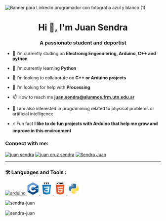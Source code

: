 ![Banner para Linkedin programador con fotografia azul y blanco (1)](https://github.com/user-attachments/assets/90ff7a0b-e700-4616-92ab-6dd5fe983959)

<h1 align="center">Hi 👋, I'm Juan Sendra</h1>
<h3 align="center">A passionate student and deportist</h3>


- 🔭 I’m currently studing on **Electronig Engeeniering, Arduino, C++ and python**

- 🌱 I’m currently learning **Python**

- 👯 I’m looking to collaborate on **C++ or Arduino projects**

- 🤝 I’m looking for help with **Processing**

- 📫 How to reach me **juan.sendra@alumnos.frm.utn.edu.ar**

- 🔎 I am also interested in programming related to physical problems or artificial intelligence

- ⚡ Fun fact **I like to do fun projects with Arduino that help me grow and improve in this environment**

<h3 align="left">Connect with me:</h3>
<p align="left">
<a href="https://linkedin.com/in/juan sendra" target="blank"><img align="center" src="https://raw.githubusercontent.com/rahuldkjain/github-profile-readme-generator/master/src/images/icons/Social/linked-in-alt.svg" alt="juan sendra" height="30" width="40" /></a>
<a href="https://fb.com/juan cruz sendra" target="blank"><img align="center" src="https://raw.githubusercontent.com/rahuldkjain/github-profile-readme-generator/master/src/images/icons/Social/facebook.svg" alt="juan cruz sendra" height="30" width="40" /></a>
<a href="https://discord.gg/Sendra Juan" target="blank"><img align="center" src="https://raw.githubusercontent.com/rahuldkjain/github-profile-readme-generator/master/src/images/icons/Social/discord.svg" alt="Sendra Juan" height="30" width="40" /></a>
</p>

---

### :hammer_and_wrench: Languages and Tools :

<p align="left"> <a href="https://www.arduino.cc/" target="_blank" rel="noreferrer"> <img src="https://cdn.worldvectorlogo.com/logos/arduino-1.svg" alt="arduino" width="40" height="40"/> </a> <a href="https://www.w3schools.com/cpp/" target="_blank" rel="noreferrer"> <img src="https://raw.githubusercontent.com/devicons/devicon/master/icons/cplusplus/cplusplus-original.svg" alt="cplusplus" width="40" height="40"/> </a> <a href="https://www.w3schools.com/css/" target="_blank" rel="noreferrer"> <img src="https://raw.githubusercontent.com/devicons/devicon/master/icons/css3/css3-original-wordmark.svg" alt="css3" width="40" height="40"/> </a> <a href="https://www.w3.org/html/" target="_blank" rel="noreferrer"> <img src="https://raw.githubusercontent.com/devicons/devicon/master/icons/html5/html5-original-wordmark.svg" alt="html5" width="40" height="40"/> </a> <a href="https://www.python.org" target="_blank" rel="noreferrer"> <img src="https://raw.githubusercontent.com/devicons/devicon/master/icons/python/python-original.svg" alt="python" width="40" height="40"/> </a> </p>

<p><img align="center" src="https://github-readme-streak-stats.herokuapp.com/?user=sendra-juan&" alt="sendra-juan" /></p>

<p><img align="center" src="https://github-readme-stats.vercel.app/api/top-langs?username=sendra-juan&show_icons=true&locale=en&layout=compact" alt="sendra-juan" /></p>
